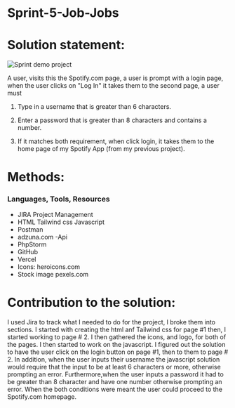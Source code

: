 # Sprint-5-Job-Jobs




# Solution statement:


![Sprint demo project](https://user-images.githubusercontent.com/82053164/126848913-790e0a6e-b477-49a7-b4c0-9e13eaef4683.png)



A user, visits this the Spotify.com page, a user is prompt with a login page,
when the user  clicks on "Log In"  it takes them to the second page, a user must


1. Type in a username that is greater than 6 characters.

2. Enter a password that is greater than 8 characters and contains a number.

3. If it matches both requirement, when  click login, it takes them to the home page of my Spotify App (from my previous project).


# Methods:
### Languages, Tools, Resources
* JIRA Project Management
* HTML Tailwind css Javascript
* Postman
* adzuna.com -Api
* PhpStorm
* GitHub
* Vercel
* Icons: heroicons.com 
* Stock image pexels.com


# Contribution to the solution:

I used Jira to track what I needed to do for the project, I broke them into sections. I started with creating the html anf Tailwind css for page #1
then, I started working to page # 2. I then gathered the icons, and logo, for both of the pages.
I then started to work on the javascript. I figured out the solution to have the user click on the login button on page #1, then to them to page # 2.
In addition, when the user inputs their username  the javascript solution would require that the input to be at least 6 characters or more, otherwise prompting an error.
Furthermore,when the user inputs a password it had to be greater than 8 character and have one number otherwise prompting an error.
When the both conditions were meant the user could proceed to the Spotify.com homepage.
